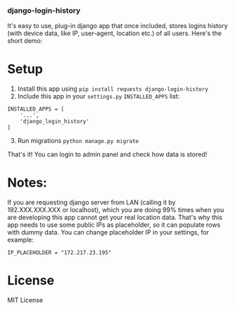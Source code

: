 ### django-login-history

It's easy to use, plug-in django app that once included, stores logins history (with device data, like IP, user-agent, location etc.) of all users. Here's the short demo:


# Setup

1. Install this app using ``` pip install requests django-login-history ```
2. Include this app in your ```settings.py```  ```INSTALLED_APPS``` list:

```
INSTALLED_APPS = [  
    '...',  
    'django_login_history'  
]
```
3. Run migrations ``` python manage.py migrate ```

That's it! You can login to admin panel and check how data is stored!

# Notes:

If you are requesting django server from LAN (calling it by 192.XXX.XXX.XXX or localhost), which you are doing 99% times when you are developing this app cannot get your real location data. That's why this app needs to use some public IPs as placeholder, so it can populate rows with dummy data. You can change placeholder IP in your settings, for example:

```
IP_PLACEHOLDER = "172.217.23.195"
```

# License
MIT License
